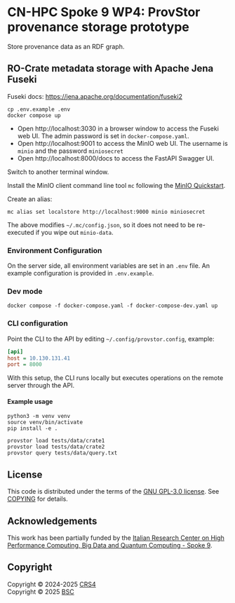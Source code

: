 # CN-HPC Spoke 9 WP4: ProvStor provenance storage prototype

Store provenance data as an RDF graph.


## RO-Crate metadata storage with Apache Jena Fuseki

Fuseki docs: https://jena.apache.org/documentation/fuseki2


```
cp .env.example .env
docker compose up
```

* Open http://localhost:3030 in a browser window to access the Fuseki web UI. The admin password is set in `docker-compose.yaml`.
* Open http://localhost:9001 to access the MinIO web UI. The username is `minio` and the password `miniosecret`
* Open http://localhost:8000/docs to access the FastAPI Swagger UI.

Switch to another terminal window.

Install the MinIO client command line tool `mc` following the [MinIO Quickstart](https://min.io/docs/minio/linux/reference/minio-mc.html#quickstart).

Create an alias:

```
mc alias set localstore http://localhost:9000 minio miniosecret
```

The above modifies `~/.mc/config.json`, so it does not need to be re-executed if you wipe out `minio-data`.


### Environment Configuration

On the server side, all environment variables are set in an `.env` file.
An example configuration is provided in `.env.example`.


### Dev mode

```
docker compose -f docker-compose.yaml -f docker-compose-dev.yaml up
```


### CLI configuration

Point the CLI to the API by editing `~/.config/provstor.config`, example:

```ini
[api]
host = 10.130.131.41
port = 8000
```

With this setup, the CLI runs locally but executes operations on the remote server through the API.


#### Example usage
```
python3 -m venv venv
source venv/bin/activate
pip install -e .

provstor load tests/data/crate1
provstor load tests/data/crate2
provstor query tests/data/query.txt
```

## License

This code is distributed under the terms of the [GNU GPL-3.0 license](https://opensource.org/license/GPL-3.0).  See [COPYING](./COPYING) for details.


## Acknowledgements

This work has been partially funded by the [Italian Research Center on High Performance Computing, Big Data and Quantum Computing - Spoke
9](https://www.supercomputing-icsc.it/en/spoke-9-digital-society-smart-cities-en/).

## Copyright

Copyright © 2024-2025 [CRS4](https://www.crs4.it/) \
Copyright © 2025 [BSC](https://www.bsc.es/)
